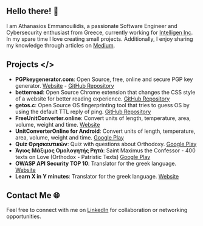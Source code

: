 ## Hello there! 👋
I am Athanasios Emmanouilidis, a passionate Software Engineer and Cybersecurity enthusiast from Greece, currently working for [Intelligen Inc](https://www.intelligen.com). 
In my spare time I love creating small projects. Additionally, I enjoy sharing my knowledge through articles on [Medium](https://medium.com/@emmandev).

## Projects </>

- **PGPkeygenerator.com**: Open Source, free, online and secure PGP key generator. [Website](https://pgpkeygenerator.com) - [GitHub Repository](https://github.com/athanasiosem/pgpkeygenerator.com)
- **betterread**: Open Source Chrome extension that changes the CSS style of a website for better reading experience. [GitHub Repository](https://github.com/athanasiosem/betterread)
- **getos.c**: Open Source OS fingerprinting tool that tries to guess OS by using the default TTL reply of ping. [GitHub Repository](https://github.com/athanasiosem/getos.c)
- **FreeUnitConverter.online**: Convert units of length, temperature, area, volume, weight and time. [Website](https://freeunitconverter.online)
- **UnitConverterOnline for Android**: Convert units of length, temperature, area, volume, weight and time. [Google Play](https://play.google.com/store/apps/details?id=online.freeunitconverter&hl=en_US&gl=US)
- **Quiz Θρησκευτικών**: Quiz with questions about Orthodoxy. [Google Play](https://play.google.com/store/apps/details?id=io.github.athanasiosem.religiousKnowledgeQuiz&hl=el&gl=US)
- **Άγιος Μάξιμος Ομολογητής Ρητά**: Saint Maximus the Confessor - 400 texts on Love (Orthodox - Patristic Texts) [Google Play](https://play.google.com/store/apps/details?id=io.github.athanasiosem.agiosmaximos400kefalaiaperiagapis&hl=el&gl=US)
- **OWASP API Security TOP 10**: Translator for the greek language. [Website](https://owasp.org/API-Security/editions/2019/el-gr/0x00-header/)
- **Learn X in Y minutes**: Translator for the greek language. [Website](https://learnxinyminutes.com/docs/el-gr/json-gr/)

## Contact Me 🌐

Feel free to connect with me on [LinkedIn](https://www.linkedin.com/in/athanasiosem/) for collaboration or networking opportunities.
